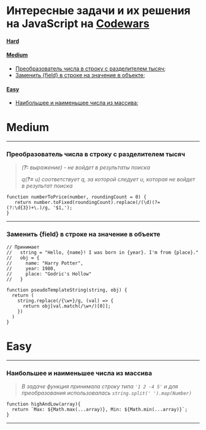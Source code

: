# Интересные задачи и их решения на JavaScript на [Codewars](https://www.codewars.com/)

#### [Hard](#hardtasks)
#### [Medium](#mediumtasks)
  + [Преобразователь числа в строку с разделителем тысяч](#codewars1);
  + [Заменить {field} в строке на значение в объекте](#codewars3);
#### [Easy](#easytasks)
  + [Наибольшее и наименьшее числа из массива](#codewars2);


# <a name="mediumtasks"></a> Medium
***
### <a name="codewars1"></a>Преобразователь числа в строку с разделителем тысяч
> _(**?:** выражение) - не войдет в результаты поиска_
> 
> _q(**?=** u) соответствует q, за которой следует u, которая не войдет в результат поиска_

```
function numberToPrice(number, roundingCount = 0) {
   return number.toFixed(roundingCount).replace(/(\d)(?=(?:\d{3})+\.)/g, '$1,');
}
```

***
### <a name="codewars3"></a>Заменить {field} в строке на значение в объекте

```
// Принимает 
//   string = "Hello, {name}! I was born in {year}. I'm from {place}."
//   obj = {
//     name: "Harry Potter",
//     year: 1980,
//     place: "Godric's Hollow"
//   }

function pseudoTemplateString(string, obj) {
  return (
    string.replace(/{\w+}/g, (val) => {
      return obj[val.match(/\w+/)[0]];
    })
  )
}
```





# <a name="easytasks"></a> Easy
***
### <a name="codewars2"></a>Наибольшее и наименьшее числа из массива
> _В задаче функция принимала строку типа ```'1 2 -4 5'``` и для преобразования использовалась ```string.split(' ').map(Number)```_

```
function highAndLow(array){
  return `Max: ${Math.max(...array)}, Min: ${Math.min(...array)}`;
}
```

***

